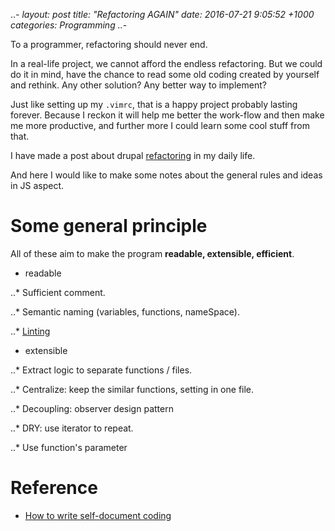 ..*-
layout: post
title:  "Refactoring AGAIN"
date:   2016-07-21 9:05:52 +1000
categories: Programming
..*-

To a programmer, refactoring should never end. 

In a real-life project, we cannot afford the endless refactoring. But we could do it in mind, have the chance to read some old coding created by yourself and rethink. Any other solution? Any better way to implement?

Just like setting up my `.vimrc`, that is a happy project probably lasting forever. Because I reckon it will help me better the work-flow and then make me more productive, and further more I could learn some cool stuff from that.

I have made a post about drupal [refactoring](http://ericatsydney.github.io/programming/2016/05/23/refactoring.html) in my daily life.
 
And here I would like to make some notes about the general rules and ideas in JS aspect.

Some general principle
======================
All of these aim to make the program **readable, extensible, efficient**.

- readable

..* Sufficient comment.

..* Semantic naming (variables, functions, nameSpace).

..* [Linting](http://ericatsydney.github.io/programming/2016/07/15/linting.html)

- extensible

..* Extract logic to separate functions / files.

..* Centralize: keep the similar functions, setting in one file.

..* Decoupling: observer design pattern

..* DRY: use iterator to repeat.

..* Use function's parameter  

Reference
=========
- [How to write self-document coding](https://www.sitepoint.com/self-documenting-javascript/) 
